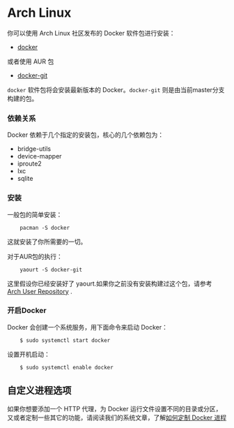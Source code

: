 # Arch Linux


你可以使用 Arch Linux 社区发布的 Docker 软件包进行安装：

- [docker](https://www.archLinux.org/packages/community/x86_64/docker/)

或者使用 AUR 包

- [docker-git](https://aur.archLinux.org/packages/docker-git/)

`docker` 软件包将会安装最新版本的 Docker。`docker-git` 则是由当前master分支构建的包。

### 依赖关系

Docker 依赖于几个指定的安装包，核心的几个依赖包为：

- bridge-utils
- device-mapper
- iproute2
- lxc
- sqlite

### 安装

一般包的简单安装：

```
	pacman -S docker
```

这就安装了你所需要的一切。

对于AUR包的执行：

```
	yaourt -S docker-git
```

这里假设你已经安装好了 yaourt.如果你之前没有安装构建过这个包，请参考 [Arch User Repository](https://wiki.archLinux.org/index.php/Arch_User_Repository#Installing_packages) .

### 开启Docker

Docker 会创建一个系统服务，用下面命令来启动 Docker：

```
	$ sudo systemctl start docker
```

设置开机启动：

```
	$ sudo systemctl enable docker
```

## 自定义进程选项

如果你想要添加一个 HTTP 代理，为 Docker 运行文件设置不同的目录或分区，又或者定制一些其它的功能，请阅读我们的系统文章，了解[如何定制 Docker 进程](/articles/systemd.md)